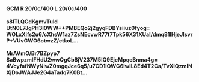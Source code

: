 #### GCM R 20/0c/400 L 20/0c/400
**s8ITLQCdKgmvTuId**<br/>**UtN0L7JgPH3l0WW++PMBEQo2j2gyqFDBYsiiuz0fyog=**<br/>**WOLxXifs2u6/cXhsW1az7ZsNEcvwR77t7Tpk56X31XUaI/dmq81IHjeJIsvrP+VUvGWO6otwzZ/etkoL...**<br/><br/>
**MrAVmO/Br7BZpyp7**<br/>**SaBwpzmIFHdU2wwQgCbBjV237M5IQ9EjeMpqeBnma4g=**<br/>**4VcyfafNWyNiwZ0mgqJce6q5/u7CD1lOWG6IwIL8Ed4T2Ca/TvXIQzmINXjDoJWAJJe2G4aTadq7K0Bt...**
